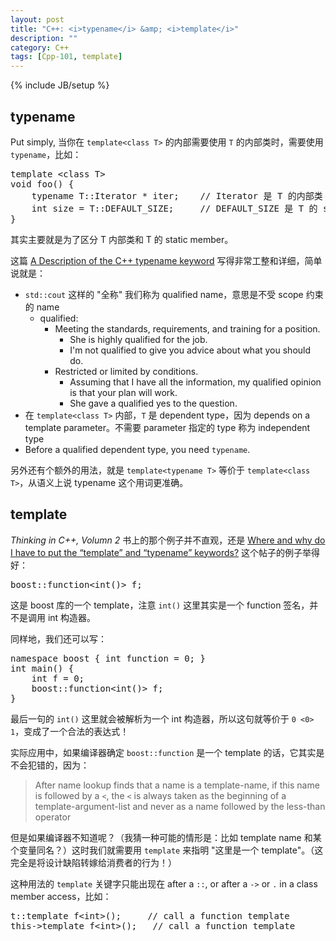 ```yaml
---
layout: post
title: "C++: <i>typename</i> &amp; <i>template</i>"
description: ""
category: C++
tags: [Cpp-101, template]
---
```

{% include JB/setup %}

## typename

Put simply, 当你在 `template<class T>` 的内部需要使用 `T` 的内部类时，需要使用 `typename`，比如：

<pre class="prettyprint linenums">
template &lt;class T&gt;
void foo() {
	typename T::Iterator * iter; 	// Iterator 是 T 的内部类
	int size = T::DEFAULT_SIZE;		// DEFAULT_SIZE 是 T 的 static member
}
</pre>

其实主要就是为了区分 T 内部类和 T 的 static member。

这篇 [A Description of the C++ typename keyword](http://pages.cs.wisc.edu/~driscoll/typename.html) 写得非常工整和详细，简单说就是：

- `std::cout` 这样的 "全称" 我们称为 qualified name，意思是不受 scope 约束的 name
	- qualified:
		- Meeting the standards, requirements, and training for a position.
			- She is highly qualified for the job.
			- I'm not qualified to give you advice about what you should do.
		- Restricted or limited by conditions.
			- Assuming that I have all the information, my qualified opinion is that your plan will work.
			- She gave a qualified yes to the question.
- 在 `template<class T>` 内部，`T` 是 dependent type，因为 depends on a template parameter。不需要 parameter 指定的 type 称为 independent type
- Before a qualified dependent type, you need `typename`.

另外还有个额外的用法，就是 `template<typename T>` 等价于 `template<class T>`，从语义上说 typename 这个用词更准确。

## template

_Thinking in C++, Volumn 2_ 书上的那个例子并不直观，还是 [Where and why do I have to put the “template” and “typename” keywords?](http://stackoverflow.com/a/613132) 这个帖子的例子举得好：

<pre class="prettyprint linenums">
boost::function&lt;int()&gt; f;
</pre>

这是 boost 库的一个 template，注意 `int()` 这里其实是一个 function 签名，并不是调用 int 构造器。

同样地，我们还可以写：

<pre class="prettyprint linenums">
namespace boost { int function = 0; }
int main() { 
	int f = 0;
	boost::function&lt;int()&gt; f; 
}
</pre>

最后一句的 `int()` 这里就会被解析为一个 int 构造器，所以这句就等价于 `0 <0> 1`，变成了一个合法的表达式！

实际应用中，如果编译器确定 `boost::function` 是一个 template 的话，它其实是不会犯错的，因为：

> After name lookup finds that a name is a template-name, if this name is followed by a `<`, the `<` is always taken as the beginning of a template-argument-list and never as a name followed by the less-than operator

但是如果编译器不知道呢？（我猜一种可能的情形是：比如 template name 和某个变量同名？）这时我们就需要用 `template` 来指明 "这里是一个 template"。（这完全是将设计缺陷转嫁给消费者的行为！）

这种用法的 `template` 关键字只能出现在 after a `::`, or after a `->` or `.` in a class member access，比如：

<pre class="prettyprint linenums">
t::template f&lt;int&gt;();		// call a function template
this-&gt;template f&lt;int&gt;();	// call a function template
</pre>